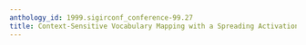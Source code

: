 ```yaml
---
anthology_id: 1999.sigirconf_conference-99.27
title: Context-Sensitive Vocabulary Mapping with a Spreading Activation Network
---
```

